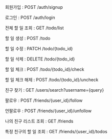 회원가입 : POST  /auth/signup  
  
로그인 : POST  /auth/login  
  
  
전체 할 일 조회 : GET /todo/list  
  
할 일 생성 : POST   /todo  
  
할 일 수정 : PATCH  /todo/{todo_id}  
  
할 일 삭제 : DELETE /todo/{todo_id}  
  
할 일 체크 : POST   /todo/{todo_id}/check  
  
할 일 체크 해제 : POST    /todo/{todo_id}/uncheck  
  
  
친구 찾기 : GET /users/search?username={query}  
  
팔로우 : POST  /friends/{user_id}/follow  
  
언팔로우 : POST /friends/{user_id}/unfollow  
  
나의 친구 리스트 조회 : GET  /friends  
  
특정 친구의 할 일 조회 : GET /friends/{user_id}/todos  
  